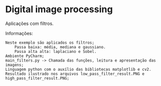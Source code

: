 # Digital image processing
Aplicações com filtros.

Informações: 
    
    Neste exemplo são aplicados os filtros;
        Passa baixa: média, mediana e gaussiano.
        Passa alta alta: laplaciano e Sobel.
    Ambiente PyCharm;
    main_filters.py -> Chamada das funções, leitura e apresentação das imagens;
    Linguagem python com o auxílio das bibliotecas matplotlib e cv2.
    Resultado ilustrado nos arquivos low_pass_filter_result.PNG e high_pass_filter_result.PNG;
    
      
      
